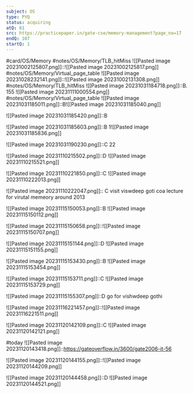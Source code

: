 ```yaml
---
subject: OS
type: PYQ
status: acquiring
atQ: 81
src: https://practicepaper.in/gate-cse/memory-management?page_no=17
endQ: 107
startQ: 1
---
```

#card/OS/Memory
#notes/OS/Memory/TLB_hitMiss
![[Pasted image 20231002125807.png]]::![[Pasted image 20231002125817.png]] <!--SR:!2023-11-26,5,252-->
#notes/OS/Memory/Virtual_page_table
![[Pasted image 20231028232141.png]]::![[Pasted image 20231002131308.png]] <!--SR:!2023-11-23,12,270-->
#notes/OS/Memory/TLB_hitMiss 
![[Pasted image 20231031184718.png]]::B. 155 ![[Pasted image 20231111000554.png]] <!--SR:!2023-12-30,39,292-->
#notes/OS/Memory/Virtual_page_table 
![[Pasted image 20231031185011.png]]::B![[Pasted image 20231031185040.png]] <!--SR:!2023-11-24,4,252-->

![[Pasted image 20231031185420.png]]::B <!--SR:!2023-11-25,5,252-->

![[Pasted image 20231031185603.png]]::B 1![[Pasted image 20231031185836.png]] <!--SR:!2023-11-22,11,272-->

![[Pasted image 20231031190230.png]]::C 22 <!--SR:!2023-11-26,6,252-->

![[Pasted image 20231110215502.png]]::D ![[Pasted image 20231110215521.png]] <!--SR:!2023-11-30,10,279-->

![[Pasted image 20231110221850.png]]::C ![[Pasted image 20231110222013.png]] <!--SR:!2023-11-28,8,259-->

![[Pasted image 20231110222047.png]]:: C  visit viswdeep goti coa lecture for virutal memeory around 2013 <!--SR:!2023-11-24,3,227-->

![[Pasted image 20231115150053.png]]::B ![[Pasted image 20231115150112.png]] <!--SR:!2023-11-23,3,224-->

![[Pasted image 20231115150658.png]]::![[Pasted image 20231115150707.png]] <!--SR:!2023-11-23,3,224-->


![[Pasted image 20231115151144.png]]::D ![[Pasted image 20231115151155.png]] <!--SR:!2023-11-23,3,224-->

![[Pasted image 20231115153430.png]]::B ![[Pasted image 20231115153454.png]] <!--SR:!2023-11-23,3,224-->

![[Pasted image 20231115153711.png]]::C ![[Pasted image 20231115153729.png]] <!--SR:!2023-11-23,3,224-->

![[Pasted image 20231115155307.png]]::D go for vishwdeep gothi <!--SR:!2023-11-23,2,184-->

![[Pasted image 20231116221457.png]]::![[Pasted image 20231116221511.png]] <!--SR:!2023-11-23,3,224-->

![[Pasted image 20231120142109.png]]::C ![[Pasted image 20231120142121.png]] <!--SR:!2023-11-24,3,227-->

#today ![[Pasted image 20231120143418.png]]::https://gateoverflow.in/3600/gate2006-it-56

![[Pasted image 20231120144155.png]]::![[Pasted image 20231120144209.png]] <!--SR:!2023-11-22,1,187-->

![[Pasted image 20231120144458.png]]::D ![[Pasted image 20231120144521.png]] <!--SR:!2023-11-24,3,227-->

